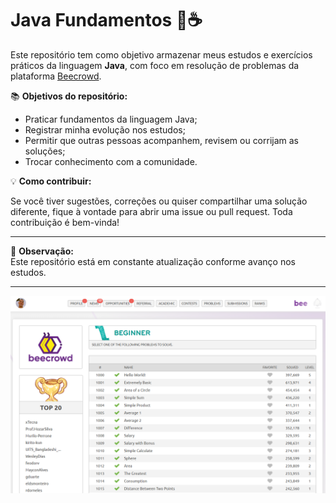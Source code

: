# Java Fundamentos 🧠☕️

Este repositório tem como objetivo armazenar meus estudos e exercícios práticos da linguagem **Java**, com foco em resolução de problemas da plataforma [Beecrowd](https://www.beecrowd.com.br/).

📚 **Objetivos do repositório:**

- Praticar fundamentos da linguagem Java;
- Registrar minha evolução nos estudos;
- Permitir que outras pessoas acompanhem, revisem ou corrijam as soluções;
- Trocar conhecimento com a comunidade.

💡 **Como contribuir:**

Se você tiver sugestões, correções ou quiser compartilhar uma solução diferente, fique à vontade para abrir uma issue ou pull request. Toda contribuição é bem-vinda!

---

📌 **Observação:**  
Este repositório está em constante atualização conforme avanço nos estudos.

---

![Banner do Projeto](src/img/javared.png)


